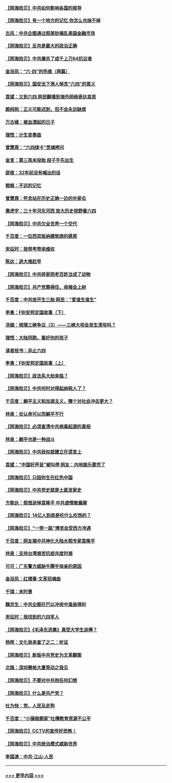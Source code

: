 #### [【网海拾贝】中共如何影响各国的报导](../pages/nsc993/n13012599.md?t=06110151) 
#### [【网海拾贝】有一个地方的记忆 你怎么也抹不掉](../pages/nsc993/n13009802.md?t=06110151) 
#### [古风：中共企图通过假美钞搞乱美国金融市场](../pages/nsc993/n13009626.md?t=06110151) 
#### [【网海拾贝】反共是最大的政治正确](../pages/nsc993/n13007051.md?t=06110151) 
#### [【网海拾贝】中共屠杀了成千上万64抗议者](../pages/nsc993/n13002713.md?t=06110151) 
#### [金浴凤：“六·四”的伤痕（两篇）](../pages/nsc993/n13001719.md?t=06110151) 
#### [【网海拾贝】国安法下港人悼念“六四”的意义](../pages/nsc993/n13001039.md?t=06110151) 
#### [袁斌：又到六四 网民翻墙到海外网络表达哀思](../pages/nsc993/n13000995.md?t=06110151) 
#### [颜纯钩：正义可能迟到，但不会永远缺席](../pages/nsc993/n13000920.md?t=06110151) 
#### [万古缘：被血漂起的日子](../pages/nsc993/n13000914.md?t=06110151) 
#### [理悟：计生变奏曲](../pages/nsc993/n13000414.md?t=06110151) 
#### [曾慧燕：“六四绿卡”灵魂拷问](../pages/nsc993/n13000277.md?t=06110151) 
#### [金言：第三孩未投胎 段子手先出生](../pages/nsc993/n13000215.md?t=06110151) 
#### [邵俊：32年前没有喊出的话](../pages/nsc993/n13000181.md?t=06110151) 
#### [戟枫：不远的记忆](../pages/nsc993/n13000121.md?t=06110151) 
#### [曾慧燕：怀念站在历史正确一边的许家屯](../pages/nsc993/n13000073.md?t=06110151) 
#### [惠虎宇：三十年河东河西 放大历史视野看六四](../pages/nsc993/n13000018.md?t=06110151) 
#### [【网海拾贝】中共欠全世界一个交代](../pages/nsc993/n12998706.md?t=06110151) 
#### [千百度：一位西双版纳建筑商的感恩](../pages/nsc993/n12998487.md?t=06110151) 
#### [宋征时：我带考卷来维权](../pages/nsc993/n12994088.md?t=06110151) 
#### [陈达：逃大难赶早](../pages/nsc993/n12993569.md?t=06110151) 
#### [【网海拾贝】中共砖家把老百姓当成了动物](../pages/nsc993/n12993483.md?t=06110151) 
#### [【网海拾贝】共产党靠得住，母猪会上树](../pages/nsc993/n12990730.md?t=06110151) 
#### [千百度：中共放开生三胎 网民：“爱谁生谁生”](../pages/nsc993/n12990644.md?t=06110151) 
#### [李勇：FBI安邦定国故事（下）](../pages/nsc993/n12987854.md?t=06110151) 
#### [汤姆：梳理三峡争议（3）——三峡大坝会发生溃坝吗？](../pages/nsc993/n12989806.md?t=06110151) 
#### [理悟：大陆同胞，看好你的孩子](../pages/nsc993/n12989778.md?t=06110151) 
#### [读者投书：非止六四](../pages/nsc993/n12989673.md?t=06110151) 
#### [李勇：FBI安邦定国故事（上）](../pages/nsc993/n12987749.md?t=06110151) 
#### [【网海拾贝】政法系大劫来临？](../pages/nsc993/n12987596.md?t=06110151) 
#### [【网海拾贝】中共何时对得起纳税人了？](../pages/nsc993/n12985578.md?t=06110151) 
#### [千百度：躺平主义和加速主义，哪个对社会冲击更大？](../pages/nsc993/n12985512.md?t=06110151) 
#### [林泉：论认命可以而躺平不行](../pages/nsc993/n12985505.md?t=06110151) 
#### [【网海拾贝】必须查清中共病毒起源的真相](../pages/nsc993/n12984276.md?t=06110151) 
#### [林泉：躺平也是一种战斗](../pages/nsc993/n12984194.md?t=06110151) 
#### [【网海拾贝】中共政权就建立在谎言上](../pages/nsc993/n12981880.md?t=06110151) 
#### [袁斌：“中国好声音”被叫停 网友：内地娱乐要完了](../pages/nsc993/n12981826.md?t=06110151) 
#### [【网海拾贝】只因你生在红色中国](../pages/nsc993/n12979096.md?t=06110151) 
#### [【网海拾贝】中共党史就是土匪发家史](../pages/nsc993/n12976478.md?t=06110151) 
#### [方能达：假借追悼袁隆平 中共虚情散臊腥](../pages/nsc993/n12976396.md?t=06110151) 
#### [【网海拾贝】14亿人到底是吃什么吃饱的？](../pages/nsc993/n12974125.md?t=06110151) 
#### [【网海拾贝】“一带一路”博览会受西方冷遇](../pages/nsc993/n12971787.md?t=06110151) 
#### [千百度：网友揭中共神化大陆水稻专家袁隆平](../pages/nsc993/n12971733.md?t=06110151) 
#### [林泉：支持台湾艰苦抗疫共度时艰](../pages/nsc993/n12971350.md?t=06110151) 
#### [可可：广东警方威胁牛腾宇母亲的原因](../pages/nsc993/n12971100.md?t=06110151) 
#### [金浴凤：红楼春·文革招魂曲](../pages/nsc993/n12970354.md?t=06110151) 
#### [千瑞：末时景](../pages/nsc993/n12970337.md?t=06110151) 
#### [魏京生：中共企图在巴以冲突中渔翁得利](../pages/nsc993/n12970286.md?t=06110151) 
#### [宋征时：我找到的六四军人](../pages/nsc993/n12970213.md?t=06110151) 
#### [【网海拾贝】《毛泽东选集》真受大学生追捧？](../pages/nsc993/n12968779.md?t=06110151) 
#### [杨晖：文化局来查了之二：听证](../pages/nsc993/n12966528.md?t=06110151) 
#### [【网海拾贝】新版中共党史为文革翻案](../pages/nsc993/n12967526.md?t=06110151) 
#### [北隐：深圳赛格大厦晃动之我见](../pages/nsc993/n12967393.md?t=06110151) 
#### [【网海拾贝】不要对中共抱任何幻想](../pages/nsc993/n12965222.md?t=06110151) 
#### [【网海拾贝】什么是共产党？](../pages/nsc993/n12962781.md?t=06110151) 
#### [吐为快：党、人民及走狗](../pages/nsc993/n12962747.md?t=06110151) 
#### [千百度：“小镇做题家”吐槽教育资源不公平](../pages/nsc993/n12962705.md?t=06110151) 
#### [【网海拾贝】CCTV的宣传好恐怖！](../pages/nsc993/n12959984.md?t=06110151) 
#### [【网海拾贝】中共统治模式威胁世界](../pages/nsc993/n12957622.md?t=06110151) 
#### [李国涛：中共‧江山‧人民](../pages/nsc993/n12957502.md?t=06110151) 

----
#### [ >>> 更早内容 <<< ](../indexes/nsc993-earlier.md)
